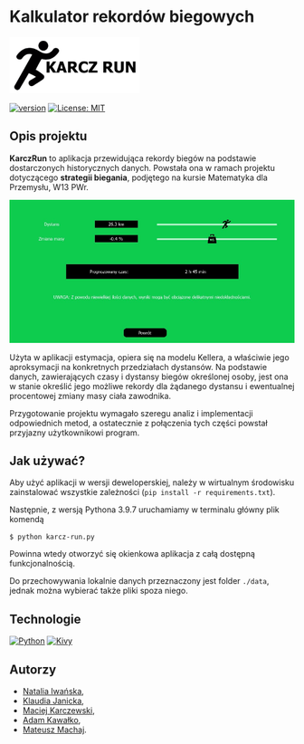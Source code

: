 # Kalkulator rekordów biegowych
<img src="assets/karcz_run.png" height="100">

[![version](https://img.shields.io/badge/Version-1.0.0-green)]()
[![License: MIT](https://img.shields.io/badge/License-MIT-yellow)](https://opensource.org/licenses/MIT)

## Opis projektu

__KarczRun__ to aplikacja przewidująca rekordy biegów na podstawie dostarczonych historycznych danych. Powstała ona w ramach projektu dotyczącego __strategii biegania__, podjętego na kursie Matematyka dla Przemysłu, W13 PWr.


![](assets/example.jpg)

Użyta w aplikacji estymacja, opiera się na modelu Kellera, a właściwie jego aproksymacji na konkretnych przedziałach dystansów. Na podstawie danych, zawierających czasy i dystansy biegów określonej osoby, jest ona w stanie określić jego możliwe rekordy dla żądanego dystansu i ewentualnej procentowej zmiany masy ciała zawodnika.

Przygotowanie projektu wymagało szeregu analiz i implementacji odpowiednich metod, a ostatecznie z połączenia tych części powstał przyjazny użytkownikowi program.

## Jak używać?

Aby użyć aplikacji w wersji deweloperskiej, należy w wirtualnym środowisku zainstalować wszystkie zależności (`pip install -r requirements.txt`).

Następnie, z wersją Pythona 3.9.7 uruchamiamy w terminalu główny plik komendą

    $ python karcz-run.py
    
Powinna wtedy otworzyć się okienkowa aplikacja z całą dostępną funkcjonalnością.

Do przechowywania lokalnie danych przeznaczony jest folder `./data`, jednak można wybierać także pliki spoza niego.

## Technologie
[![Python](https://img.shields.io/badge/Python-3.9.7-blue?logo=python&logoColor=white)](https://python.org "Go to Python homepage")
[![Kivy](https://img.shields.io/badge/Kivy-2.2.0-blue)](https://kivy.org/ "Go to Kivy homepage")

## Autorzy
 - [Natalia Iwańska](https://github.com/natalia185),
 - [Klaudia Janicka](https://github.com/klaudynka245),
 - [Maciej Karczewski](https://github.com/maciejkar),
 - [Adam Kawałko](https://github.com/Adasiek01),
 - [Mateusz Machaj](https://github.com/o-Mateo-o).
